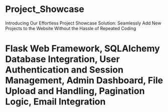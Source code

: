 # Project_Showcase
Introducing Our Effortless Project Showcase Solution: Seamlessly Add New Projects to the Website Without the Hassle of Repeated Coding
# Flask Web Framework, SQLAlchemy Database Integration, User Authentication and Session Management, Admin Dashboard, File Upload and Handling, Pagination Logic, Email Integration
